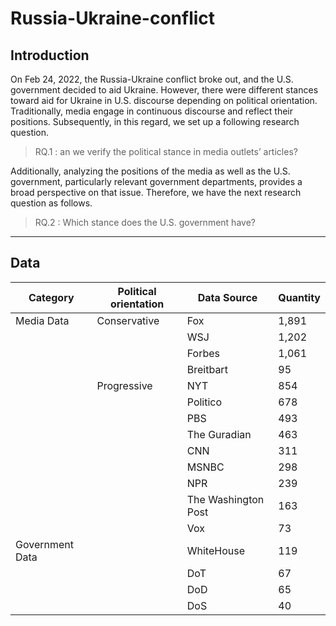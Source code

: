 # Russia-Ukraine-conflict

## Introduction
On Feb 24, 2022, the Russia-Ukraine conflict broke out, and the U.S. government decided to aid Ukraine. However, there were different stances toward aid for Ukraine in U.S. discourse depending on political orientation. 
Traditionally, media engage in continuous discourse and reflect their positions. Subsequently, in this regard, we set up a following research question.
> RQ.1 : an we verify the political stance in media outlets’ articles?

Additionally, analyzing the positions of the media as well as the U.S. government, particularly relevant government departments, provides a broad perspective on that issue. Therefore, we have the next research question as follows.

> RQ.2 : Which stance does the U.S. government have?
---------------------------------------

## Data
|Category|Political orientation|Data Source|Quantity|
|-|---|---|---|
|Media Data|Conservative|Fox|1,891|
|||WSJ|1,202|
|||Forbes|1,061|
|||Breitbart|95|
||Progressive|NYT|854|
|||Politico|678|
|||PBS|493|
|||The Guradian|463|
|||CNN|311|
|||MSNBC|298|
|||NPR|239|
|||The Washington Post|163|
|||Vox|73|
|Government Data||WhiteHouse|119|
|||DoT|67|
|||DoD|65|
|||DoS|40|



